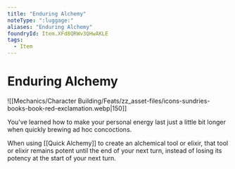 ```yaml
---
title: "Enduring Alchemy"
noteType: ":luggage:"
aliases: "Enduring Alchemy"
foundryId: Item.XFd8QRWv3QHwAKLE
tags:
  - Item
---
```


# Enduring Alchemy
![[Mechanics/Character Building/Feats/zz_asset-files/icons-sundries-books-book-red-exclamation.webp|150]]

You've learned how to make your personal energy last just a little bit longer when quickly brewing ad hoc concoctions.

When using [[Quick Alchemy]] to create an alchemical tool or elixir, that tool or elixir remains potent until the end of your next turn, instead of losing its potency at the start of your next turn.
